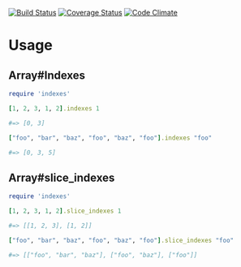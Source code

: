 [![Build Status](https://travis-ci.org/onigra/slice_indexes.svg?branch=master)](https://travis-ci.org/onigra/slice_indexes) [![Coverage Status](https://coveralls.io/repos/onigra/slice_indexes/badge.png)](https://coveralls.io/r/onigra/slice_indexes) [![Code Climate](https://codeclimate.com/github/onigra/slice_indexes.png)](https://codeclimate.com/github/onigra/slice_indexes)


# Usage

## Array#Indexes

```rb
require 'indexes'

[1, 2, 3, 1, 2].indexes 1

#=> [0, 3]

["foo", "bar", "baz", "foo", "baz", "foo"].indexes "foo"

#=> [0, 3, 5]
```

## Array#slice_indexes

```rb
require 'indexes'

[1, 2, 3, 1, 2].slice_indexes 1

#=> [[1, 2, 3], [1, 2]]

["foo", "bar", "baz", "foo", "baz", "foo"].slice_indexes "foo"

#=> [["foo", "bar", "baz"], ["foo", "baz"], ["foo"]]
```
